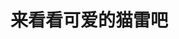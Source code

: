 # 来看看可爱的猫雷吧
<br>
<Videos :videos="videos"></Videos>

<script>
export default {
    data(){
        return {
            videos:[
            {
                cover: "/cover/中文水平被家乡路人爆鲨的猫雷.jpg",
                title: "中文水平被家乡路人爆鲨的猫雷",
                bv: "BV1hb4y117F8"
            },
            {
                cover: "/cover/【猫雷】猫雷的dalailai真好看.jpg",
                title: "【猫雷】猫雷的dalailai真好看",
                bv: "BV1rS4y1U7cU"
            },
            {
                cover: "/cover/【猫雷】日本主播直言DOTA2抄袭LOL！得知真相后光速道歉并为萧瑟前辈鼓劲.jpg",
                title: "【猫雷】日本主播直言DOTA2抄袭LOL！得知真相后光速道歉并为萧瑟前辈鼓劲",
                bv: "BV1D44y1A74p"
            }]
        }
    }
};

</script>